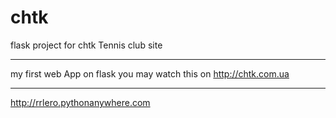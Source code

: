 # chtk
flask project for chtk
Tennis club site
_________________
my first web App on flask
you may watch this on http://chtk.com.ua
_________________________________
http://rrlero.pythonanywhere.com
